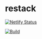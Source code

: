 # restack

[![Netlify Status](https://api.netlify.com/api/v1/badges/002db124-6e09-477e-833b-82ef52391196/deploy-status)](https://app.netlify.com/sites/restack/deploys)

<a href="https://github.com/bfollington/restack/actions?query=workflow%3A%22Build+and+test+on+commit%22"><img alt="Build" src="https://github.com/bfollington/restack/actions?query=workflow%3A%22Build+and+test+on+commit%22"></a>
